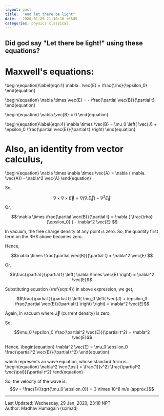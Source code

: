 ```yaml
---
layout: post
title:  "And let there be light"
date:   2020-01-29 21:10:16 +0545
categories: physics classical
---
```

<script type="text/javascript" async
  src="https://cdnjs.cloudflare.com/ajax/libs/mathjax/2.7.5/MathJax.js?config=TeX-MML-AM_CHTML">
</script>

<script type="text/x-mathjax-config">
    MathJax.Hub.Config({
        TeX: { equationNumbers: { autoNumber: "AMS" } },
        displayAlign: "center",
        tex2jax: {
            inlineMath: [ ['$','$'], ["\\(","\\)"] ],
            processEscapes: true
        }
    });
</script>

## Did god say "Let there be light!" using these equations?

# Maxwell's equations:

\begin{equation}\label{eqn:1}
\nabla . \vec{E} = \frac{\rho}{\epsilon_0}
\end{equation}

\begin{equation}
\nabla \times \vec{E} = - \frac{\partial \vec{B}}{\partial t}
\end{equation}

\begin{equation}
\nabla.\vec{B} = 0
\end{equation}

\begin{equation}\label{eqn:4}
\nabla \times \vec{B} = \mu_0 \left( \vec{J} + \epsilon_0 \frac{\partial \vec{E}}{\partial t} \right)
\end{equation}

# Also, an identity from vector calculus, 

\begin{equation}
\nabla \times \nabla \times \vec{A} = \nabla ( \nabla. \vec{A}) - \nabla^2 \vec{A}
\end{equation}

So,

$$\nabla \times \nabla \times \vec{E} = \nabla ( \nabla. \vec{E} ) - \nabla^2 \vec{E} $$

Or,

$$-\nabla \times \frac{\partial \vec{B}}{\partial t} = \nabla ( \frac{\rho}{\epsilon_0} ) - \nabla^2 \vec{E} $$

In vacuum, the free charge density at any point is zero. So, the quantity first term on the RHS above becomes zero.

Hence,

$$\nabla \times \frac{\partial \vec{B}}{\partial t} = \nabla^2 \vec{E} $$

Or,

$$\frac{\partial }{\partial t} \left( \nabla \times \vec{B} \right) = \nabla^2 \vec{E}$$

Substituting equation (\ref{eqn:4}) in above expression, we get, 

$$\frac{\partial }{\partial t} \left( \mu_0 \left( \vec{J} + \epsilon_0 \frac{\partial \vec{E}}{\partial t} \right) \right) = \nabla^2 \vec{E}$$

Again, in vacuum where $\vec{J}$ (current density) is zero.

So,

$$\mu_0 \epsilon_0 \frac{\partial^2 \vec{E}}{\partial t^2} = \nabla^2 \vec{E}$$

Hence,
\begin{equation}
\nabla^2 \vec{E} = \mu_0 \epsilon_0 \frac{\partial^2 \vec{E}}{\partial t^2}
\end{equation}

which represents an wave equation, whose standard form is:
\begin{equation}
\nabla^2 \vec{\psi} = \frac{1}{v^2} \frac{\partial^2 \vec{\psi}}{\partial t^2}
\end{equation}

So, the velocity of the wave is:
$$v = \frac{1}{\sqrt{\mu_0 \epsilon_0}} = 3 \times 10^8 m/s (approx.)$$

----------
Last Updated: Wednesday, 29 Jan, 2020, 23:10 NPT  
Author: Madhav Humagain (scimad)